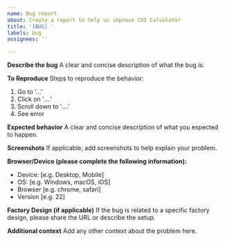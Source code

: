 ```yaml
---
name: Bug report
about: Create a report to help us improve COI Calculator
title: '[BUG] '
labels: bug
assignees: ''

---
```


**Describe the bug**
A clear and concise description of what the bug is.

**To Reproduce**
Steps to reproduce the behavior:
1. Go to '...'
2. Click on '....'
3. Scroll down to '....'
4. See error

**Expected behavior**
A clear and concise description of what you expected to happen.

**Screenshots**
If applicable, add screenshots to help explain your problem.

**Browser/Device (please complete the following information):**
 - Device: [e.g. Desktop, Mobile]
 - OS: [e.g. Windows, macOS, iOS]
 - Browser [e.g. chrome, safari]
 - Version [e.g. 22]

**Factory Design (if applicable)**
If the bug is related to a specific factory design, please share the URL or describe the setup.

**Additional context**
Add any other context about the problem here. 